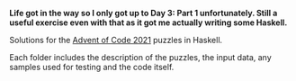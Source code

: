 **Life got in the way so I only got up to Day 3: Part 1 unfortunately. Still a useful exercise even with that as it got me actually writing some Haskell.**

Solutions for the [Advent of Code 2021](https://adventofcode.com/2021) puzzles in Haskell.

Each folder includes the description of the puzzles, the input data, any samples used for testing and the code itself.

